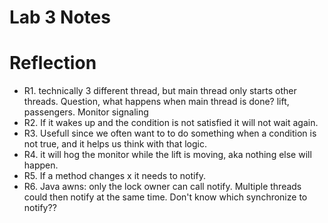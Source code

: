 # Lab 3 Notes

# Reflection

- R1. technically 3 different thread, but main thread only starts other threads. Question, what happens when main thread is done? lift, passengers. Monitor signaling
- R2. If it wakes up and the condition is not satisfied it will not wait again.
- R3. Usefull since we often want to to do something when a condition is not true, and it helps us think with that logic.
- R4. it will hog the monitor while the lift is moving, aka nothing else will happen. 
- R5. If a method changes x it needs to notify.
- R6. Java awns: only the lock owner can call notify. Multiple threads could then notify at the same time. Don't know which synchronize to notify??
